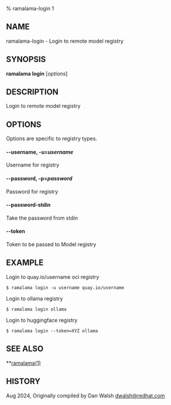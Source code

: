 % ramalama-login 1

## NAME
ramalama\-login - Login to remote model registry

## SYNOPSIS
**ramalama login** [*options*]

## DESCRIPTION
Login to remote model registry

## OPTIONS

Options are specific to registry types.

#### **--username**, **-u**=*username*

Username for registry

#### **--password**, **-p**=*password*

Password for registry

#### **--password-stdin**

Take the password from stdin

#### **--token**

Token to be passed to Model registry

## EXAMPLE

Login to quay.io/username oci registry
```
$ ramalama login -u username quay.io/username
```

Login to ollama registry
```
$ ramalama login ollama
```

Login to huggingface registry
```
$ ramalama login --token=XYZ ollama
```

## SEE ALSO
**[ramalama(1)](ramalama.1.md)

## HISTORY
Aug 2024, Originally compiled by Dan Walsh <dwalsh@redhat.com>
